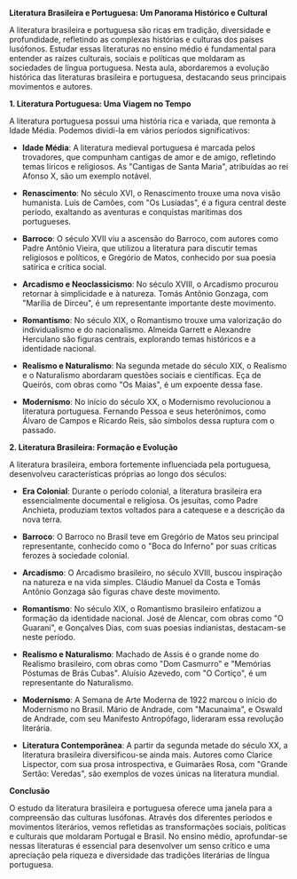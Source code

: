 **Literatura Brasileira e Portuguesa: Um Panorama Histórico e Cultural**

A literatura brasileira e portuguesa são ricas em tradição, diversidade e profundidade, refletindo as complexas histórias e culturas dos países lusófonos. Estudar essas literaturas no ensino médio é fundamental para entender as raízes culturais, sociais e políticas que moldaram as sociedades de língua portuguesa. Nesta aula, abordaremos a evolução histórica das literaturas brasileira e portuguesa, destacando seus principais movimentos e autores.

**1. Literatura Portuguesa: Uma Viagem no Tempo**

A literatura portuguesa possui uma história rica e variada, que remonta à Idade Média. Podemos dividi-la em vários períodos significativos:

- **Idade Média**: A literatura medieval portuguesa é marcada pelos trovadores, que compunham cantigas de amor e de amigo, refletindo temas líricos e religiosos. As "Cantigas de Santa Maria", atribuídas ao rei Afonso X, são um exemplo notável.

- **Renascimento**: No século XVI, o Renascimento trouxe uma nova visão humanista. Luís de Camões, com "Os Lusíadas", é a figura central deste período, exaltando as aventuras e conquistas marítimas dos portugueses.

- **Barroco**: O século XVII viu a ascensão do Barroco, com autores como Padre Antônio Vieira, que utilizou a literatura para discutir temas religiosos e políticos, e Gregório de Matos, conhecido por sua poesia satírica e crítica social.

- **Arcadismo e Neoclassicismo**: No século XVIII, o Arcadismo procurou retornar à simplicidade e à natureza. Tomás Antônio Gonzaga, com "Marília de Dirceu", é um representante importante deste movimento.

- **Romantismo**: No século XIX, o Romantismo trouxe uma valorização do individualismo e do nacionalismo. Almeida Garrett e Alexandre Herculano são figuras centrais, explorando temas históricos e a identidade nacional.

- **Realismo e Naturalismo**: Na segunda metade do século XIX, o Realismo e o Naturalismo abordaram questões sociais e científicas. Eça de Queirós, com obras como "Os Maias", é um expoente dessa fase.

- **Modernismo**: No início do século XX, o Modernismo revolucionou a literatura portuguesa. Fernando Pessoa e seus heterônimos, como Álvaro de Campos e Ricardo Reis, são símbolos dessa ruptura com o passado.

**2. Literatura Brasileira: Formação e Evolução**

A literatura brasileira, embora fortemente influenciada pela portuguesa, desenvolveu características próprias ao longo dos séculos:

- **Era Colonial**: Durante o período colonial, a literatura brasileira era essencialmente documental e religiosa. Os jesuítas, como Padre Anchieta, produziam textos voltados para a catequese e a descrição da nova terra.

- **Barroco**: O Barroco no Brasil teve em Gregório de Matos seu principal representante, conhecido como o "Boca do Inferno" por suas críticas ferozes à sociedade colonial.

- **Arcadismo**: O Arcadismo brasileiro, no século XVIII, buscou inspiração na natureza e na vida simples. Cláudio Manuel da Costa e Tomás Antônio Gonzaga são figuras chave deste movimento.

- **Romantismo**: No século XIX, o Romantismo brasileiro enfatizou a formação da identidade nacional. José de Alencar, com obras como "O Guarani", e Gonçalves Dias, com suas poesias indianistas, destacam-se neste período.

- **Realismo e Naturalismo**: Machado de Assis é o grande nome do Realismo brasileiro, com obras como "Dom Casmurro" e "Memórias Póstumas de Brás Cubas". Aluísio Azevedo, com "O Cortiço", é um representante do Naturalismo.

- **Modernismo**: A Semana de Arte Moderna de 1922 marcou o início do Modernismo no Brasil. Mário de Andrade, com "Macunaíma", e Oswald de Andrade, com seu Manifesto Antropófago, lideraram essa revolução literária.

- **Literatura Contemporânea**: A partir da segunda metade do século XX, a literatura brasileira diversificou-se ainda mais. Autores como Clarice Lispector, com sua prosa introspectiva, e Guimarães Rosa, com "Grande Sertão: Veredas", são exemplos de vozes únicas na literatura mundial.

**Conclusão**

O estudo da literatura brasileira e portuguesa oferece uma janela para a compreensão das culturas lusófonas. Através dos diferentes períodos e movimentos literários, vemos refletidas as transformações sociais, políticas e culturais que moldaram Portugal e Brasil. No ensino médio, aprofundar-se nessas literaturas é essencial para desenvolver um senso crítico e uma apreciação pela riqueza e diversidade das tradições literárias de língua portuguesa.